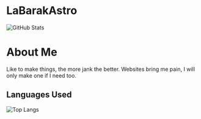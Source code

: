 # LaBarakAstro 
![GitHub Stats](https://github-readme-stats.vercel.app/api?username=LaBarakAstro&show_icons=true)

# About Me
Like to make things, the more jank the better.
Websites bring me pain, I will only make one if I need too. 


## Languages Used
![Top Langs](https://github-readme-stats.vercel.app/api/top-langs/?username=LaBarakAstro&langs_count=10&layout=compact)
